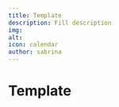 ```yaml
---
title: Template
description: Fill description
img: 
alt: 
icon: calendar 
author: sabrina
---
```


# Template

